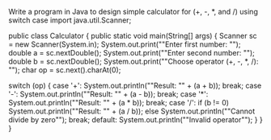 Write a program in Java to design simple calculator for (+, -, *, and /) using switch case
 import java.util.Scanner;
  
 public class Calculator {
  public static void main(String[] args) {
  Scanner sc = new Scanner(System.in);
  System.out.print(""Enter first number: "");
  double a = sc.nextDouble();
  System.out.print(""Enter second number: "");
  double b = sc.nextDouble();
  System.out.print(""Choose operator (+, -, *, /): "");
  char op = sc.next().charAt(0);
  
  switch (op) {
  case '+': System.out.println(""Result: "" + (a + b)); break;
   case '-': System.out.println(""Result: "" + (a - b)); break;
  case '*': System.out.println(""Result: "" + (a * b)); break;
  case '/': 
  if (b != 0) System.out.println(""Result: "" + (a / b)); 
  else System.out.println(""Cannot divide by zero"");
  break;
  default: System.out.println(""Invalid operator"");
  }
  }
 }
